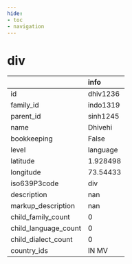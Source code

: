 ```yaml
---
hide:
- toc
- navigation
---
```

# div
|                      | info     |
|:---------------------|:---------|
| id                   | dhiv1236 |
| family_id            | indo1319 |
| parent_id            | sinh1245 |
| name                 | Dhivehi  |
| bookkeeping          | False    |
| level                | language |
| latitude             | 1.928498 |
| longitude            | 73.54433 |
| iso639P3code         | div      |
| description          | nan      |
| markup_description   | nan      |
| child_family_count   | 0        |
| child_language_count | 0        |
| child_dialect_count  | 0        |
| country_ids          | IN MV    |